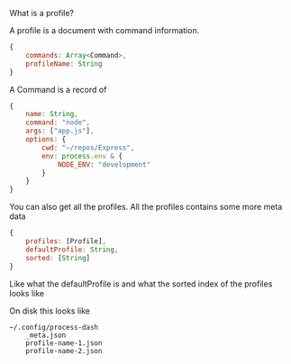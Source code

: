 What is a profile?

A profile is a document with command information.

```js
{
    commands: Array<Command>,
    profileName: String
}
```

A Command is a record of

```js
{
    name: String,
    command: "node",
    args: ["app.js"],
    options: {
        cwd: "~/repos/Express",
        env: process.env & {
            NODE_ENV: "development"
        }
    }
}
```

You can also get all the profiles. All the profiles contains
    some more meta data

```js
{
    profiles: [Profile],
    defaultProfile: String,
    sorted: [String]
}
```

Like what the defaultProfile is and what the sorted index
    of the profiles looks like

On disk this looks like

```
~/.config/process-dash
    _meta.json
    profile-name-1.json
    profile-name-2.json
```
